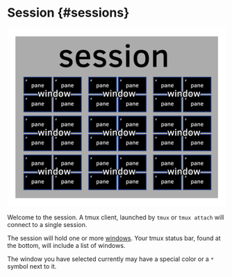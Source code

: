 # Session {#sessions}

![Session](images/info/session.png)

Welcome to the session. A tmux client, launched by `tmux` or `tmux attach` will
connect to a single session.

The session will hold one or more [windows](#windows). Your tmux status bar,
found at the bottom, will include a list of windows.

The window you have selected currently may have a special color or a `*` symbol
next to it.

